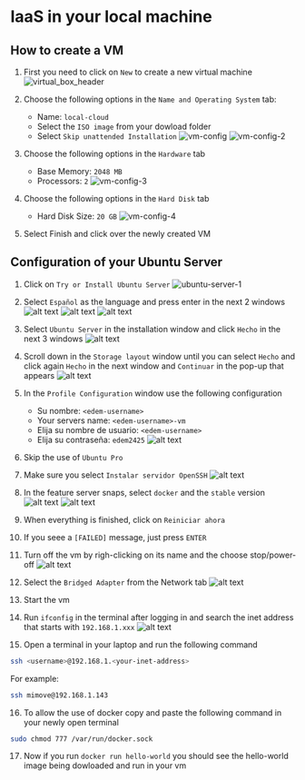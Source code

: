 # IaaS in your local machine

## How to create a VM

1. First you need to click on `New` to create a new virtual machine
   ![virtual_box_header](.images/vb1.png)

2. Choose the following options in the `Name and Operating System` tab:
   - Name: `local-cloud`
   - Select the `ISO image` from your dowload folder
   - Select `Skip unattended Installation`
    ![vm-config](.images/screen-1.png)
    ![vm-config-2](.images/screen-2.png)

3. Choose the following options in the `Hardware` tab
   - Base Memory: `2048 MB`
   - Processors: `2`
    ![vm-config-3](.images/screen-3.png)

4. Choose the following options in the `Hard Disk` tab
    - Hard Disk Size: `20 GB`
    ![vm-config-4](.images/screen-4.png)

5. Select Finish and click over the newly created VM


## Configuration of your Ubuntu Server

1. Click on `Try or Install Ubuntu Server`
![ubuntu-server-1](.images/ubuntu-1.png)

2. Select `Español` as the language and press enter in the next 2 windows
![alt text](.images/ubuntu-2.png)
![alt text](.images/ubuntu-3.png)
![alt text](.images/ubuntu-4.png)

3. Select `Ubuntu Server` in the installation window and click `Hecho` in the next 3 windows
![alt text](.images/ubuntu-5.png)

4. Scroll down in the `Storage layout` window until you can select `Hecho` and click again `Hecho` in the next window and `Continuar` in the pop-up that appears
![alt text](.images/ubuntu-6.png)

5. In the `Profile Configuration` window use the following configuration
   - Su nombre: `<edem-username>`
   - Your servers name: `<edem-username>-vm`
   - Elija su nombre de usuario: `<edem-username>`
   - Elija su contraseña: `edem2425`
    ![alt text](.images/ubuntu-7.png)

6. Skip the use of `Ubuntu Pro`

7. Make sure you select `Instalar servidor OpenSSH`
![alt text](.images/ubuntu-8.png)

8. In the feature server snaps, select `docker` and the `stable` version
![alt text](.images/ubuntu-9.png)
![alt text](.images/ubuntu-10.png)

9. When everything is finished, click on `Reiniciar ahora`

10. If you seee a `[FAILED]` message, just press `ENTER`

11. Turn off the vm by righ-clicking on its name and the choose stop/power-off
![alt text](.images/ubuntu-11.png)

12. Select the `Bridged Adapter` from the Network tab
![alt text](.images/ubuntu-12.png)

13. Start the vm

14. Run `ifconfig` in the terminal after logging in and search the inet address that starts with `192.168.1.xxx`
![alt text](.images/ubuntu-13.png)

15.  Open a terminal in your laptop and run the following command

```sh
ssh <username>@192.168.1.<your-inet-address>
```

For example:
```sh
ssh mimove@192.168.1.143
```


16. To allow the use of docker copy and paste the following command in your newly open terminal

```sh
sudo chmod 777 /var/run/docker.sock
```

17. Now if you run `docker run hello-world` you should see the hello-world image being dowloaded and run in your vm

